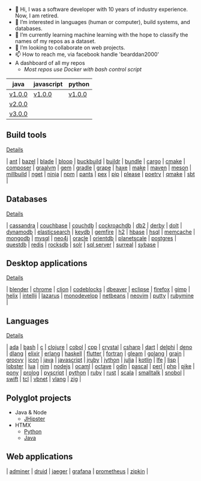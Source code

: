 - 👋 Hi, I was a software developer with 10 years of industry experience. Now, I am retired.
- 👀 I’m interested in languages (human or computer), build systems, and databases.
- 🌱 I’m currently learning machine learning with the hope to classify the names of my repos as a dataset.
- 💞️ I’m looking to collaborate on web projects.
- 📫 How to reach me, via facebook handle 'bearddan2000'
- A dashboard of all my repos 
    - *Most repos use Docker with bash control script*

| java | javascript | python |
| ---- | ---------- | ------ |
| [v1.0.0](https://github.com/bearddan2000/java-web-gradle-spring-thyme-github) | [v1.0.0](https://github.com/bearddan2000/javascript-web-github-repos.git) | [v1.0.0](https://github.com/bearddan2000/dev-python-cli-thread-json-git-repos) |
| [v2.0.0](https://github.com/bearddan2000/java-web-gradle-spring-thyme-dropwizard-github) | | |
| [v3.0.0](https://github.com/bearddan2000/java-web-gradle-spring-thyme-dropwizard-postgres-github) |

## Build tools 
[Details](BUILD.md)

| [ant](https://github.com/bearddan2000?tab=repositories&q=ant&type=&language=&sort=) 
| [bazel](https://github.com/bearddan2000?tab=repositories&q=bazel&type=&language=&sort=)
| [blade](https://github.com/bearddan2000?tab=repositories&q=blade&type=&language=&sort=) 
| [bloop](https://github.com/bearddan2000?tab=repositories&q=bloop&type=&language=&sort=) 
| [buckbuild](https://github.com/bearddan2000?tab=repositories&q=buck&type=&language=&sort=)
| [buildr](https://github.com/bearddan2000?tab=repositories&q=buildr&type=&language=&sort=)
| [bundle](https://github.com/bearddan2000?tab=repositories&q=bundle&type=&language=&sort=) 
| [cargo](https://github.com/bearddan2000?tab=repositories&q=rust&type=&language=&sort=) 
| [cmake](https://github.com/bearddan2000?tab=repositories&q=cmake&type=&language=&sort=)
| [composer](https://github.com/bearddan2000?tab=repositories&q=php&type=&language=&sort=) 
| [graalvm](https://github.com/bearddan2000?tab=repositories&q=graalvm&type=&language=&sort=) 
| [gem](https://github.com/bearddan2000?tab=repositories&q=gem&type=&language=&sort=) 
| [gradle](https://github.com/bearddan2000?tab=repositories&q=gradle&type=&language=&sort=) 
| [grape](https://github.com/bearddan2000?tab=repositories&q=grape&type=&language=&sort=) 
| [haxe](https://github.com/bearddan2000?tab=repositories&q=haxe&type=&language=&sort=) 
| [make](https://github.com/bearddan2000?tab=repositories&q=make&type=&language=&sort=) 
| [maven](https://github.com/bearddan2000?tab=repositories&q=maven&type=&language=&sort=) 
| [meson](https://github.com/bearddan2000?tab=repositories&q=meson&type=&language=&sort=) 
| [millbuild](https://github.com/bearddan2000?tab=repositories&q=mill&type=&language=&sort=)
| [nget](https://github.com/bearddan2000?tab=repositories&q=dotnet&type=&language=&sort=) 
| [ninja](https://github.com/bearddan2000?tab=repositories&q=ninja&type=&language=&sort=)
| [npm](https://github.com/bearddan2000?tab=repositories&q=nodejs&type=&language=&sort=) 
| [pants](https://github.com/bearddan2000?tab=repositories&q=pants&type=&language=&sort=)
| [pex](https://github.com/bearddan2000?tab=repositories&q=pex&type=&language=&sort=)
| [pip](https://github.com/bearddan2000?tab=repositories&q=python&type=&language=&sort=) 
| [please](https://github.com/bearddan2000?tab=repositories&q=please&type=&language=&sort=) 
| [poetry](https://github.com/bearddan2000?tab=repositories&q=poetry&type=&language=&sort=) 
| [qmake](https://github.com/bearddan2000?tab=repositories&q=qmake&type=&language=&sort=) 
| [sbt](https://github.com/bearddan2000?tab=repositories&q=sbt&type=&language=&sort=) 
|

## Databases 
[Details](DATABASE.md)

| [cassandra](https://github.com/bearddan2000?tab=repositories&q=cassandra&type=&language=&sort=)
| [couchbase](https://github.com/bearddan2000?tab=repositories&q=couchbase&type=&language=&sort=)
| [couchdb](https://github.com/bearddan2000?tab=repositories&q=couchdb&type=&language=&sort=)
| [cockroachdb](https://github.com/bearddan2000?tab=repositories&q=cockroach&type=&language=&sort=)
| [db2](https://github.com/bearddan2000?tab=repositories&q=db2&type=&language=&sort=)
| [derby](https://github.com/bearddan2000?tab=repositories&q=derby&type=&language=&sort=)
| [dolt](https://github.com/bearddan2000?tab=repositories&q=dolt&type=&language=&sort=)
| [dynamodb](https://github.com/bearddan2000?tab=repositories&q=dynamo&type=&language=&sort=)
| [elasticsearch](https://github.com/bearddan2000?tab=repositories&q=elasticsearch&type=&language=&sort=)
| [keydb](https://github.com/bearddan2000?tab=repositories&q=keydb&type=&language=&sort=)
| [gemfire](https://github.com/bearddan2000?tab=repositories&q=gemfire&type=&language=&sort=)
| [h2](https://github.com/bearddan2000?tab=repositories&q=h2&type=&language=&sort=)
| [hbase](https://github.com/bearddan2000?tab=repositories&q=hbase&type=&language=&sort=)
| [hsql](https://github.com/bearddan2000?tab=repositories&q=hsql&type=&language=&sort=)
| [memcache](https://github.com/bearddan2000?tab=repositories&q=memcache&type=&language=&sort=)
| [mongodb](https://github.com/bearddan2000?tab=repositories&q=mongo&type=&language=&sort=)
| [mysql](https://github.com/bearddan2000?tab=repositories&q=mysql&type=&language=&sort=)
| [neo4j](https://github.com/bearddan2000?tab=repositories&q=neo4j&type=&language=&sort=)
| [oracle](https://github.com/bearddan2000?tab=repositories&q=oracle&type=&language=&sort=)
| [orientdb](https://github.com/bearddan2000?tab=repositories&q=orient&type=&language=&sort=)
| [planetscale](https://github.com/bearddan2000?tab=repositories&q=planetscale&type=&language=&sort=)
| [postgres](https://github.com/bearddan2000?tab=repositories&q=postgres&type=&language=&sort=)
| [questdb](https://github.com/bearddan2000?tab=repositories&q=quest&type=&language=&sort=)
| [redis](https://github.com/bearddan2000?tab=repositories&q=redis&type=&language=&sort=)
| [rocksdb](https://github.com/bearddan2000?tab=repositories&q=rocks&type=&language=&sort=)
| [solr](https://github.com/bearddan2000?tab=repositories&q=solr&type=&language=&sort=)
| [sql server](https://github.com/bearddan2000?tab=repositories&q=sqlserver&type=&language=&sort=)
| [surreal](https://github.com/bearddan2000?tab=repositories&q=surreal&type=&language=&sort=)
| [sybase](https://github.com/bearddan2000?tab=repositories&q=sybase&type=&language=&sort=)
|

## Desktop applications
[Details](DESKTOP.md)

| [blender](https://github.com/bearddan2000?tab=repositories&q=blender&type=&language=&sort=)
| [chrome](https://github.com/bearddan2000?tab=repositories&q=chrome&type=&language=&sort=) 
| [clion](https://github.com/bearddan2000?tab=repositories&q=clion&type=&language=&sort=)
| [codeblocks](https://github.com/bearddan2000?tab=repositories&q=codeblocks&type=&language=&sort=)
| [dbeaver](https://github.com/bearddan2000?tab=repositories&q=dbeaver&type=&language=&sort=)
| [eclipse](https://github.com/bearddan2000?tab=repositories&q=eclipse&type=&language=&sort=)
| [firefox](https://github.com/bearddan2000?tab=repositories&q=firefox&type=&language=&sort=) 
| [gimp](https://github.com/bearddan2000?tab=repositories&q=gimp&type=&language=&sort=)
| [helix](https://github.com/bearddan2000?tab=repositories&q=helix&type=&language=&sort=)
| [intellij](https://github.com/bearddan2000?tab=repositories&q=intellij&type=&language=&sort=)
| [lazarus](https://github.com/bearddan2000?tab=repositories&q=lazarus&type=&language=&sort=)
| [monodevelop](https://github.com/bearddan2000?tab=repositories&q=monodevelop&type=&language=&sort=)
| [netbeans](https://github.com/bearddan2000?tab=repositories&q=netbeans&type=&language=&sort=)
| [neovim](https://github.com/bearddan2000?tab=repositories&q=neovim&type=&language=&sort=)
| [putty](https://github.com/bearddan2000?tab=repositories&q=putty&type=&language=&sort=)
| [rubymine](https://github.com/bearddan2000?tab=repositories&q=rubymine&type=&language=&sort=) 
|

## Languages 
[Details](LANGUAGE.md)

| [ada](https://github.com/bearddan2000?tab=repositories&q=ada&type=&language=&sort=)
| [bash](https://github.com/bearddan2000?tab=repositories&q=bash&type=&language=&sort=)
| [c](https://github.com/bearddan2000?tab=repositories&q=c&type=&language=&sort=) 
| [clojure](https://github.com/bearddan2000?tab=repositories&q=clojure&type=&language=&sort=)
| [cobol](https://github.com/bearddan2000?tab=repositories&q=cobol&type=&language=&sort=)
| [cpp](https://github.com/bearddan2000?tab=repositories&q=cpp&type=&language=&sort=)
| [crystal](https://github.com/bearddan2000?tab=repositories&q=crystal&type=&language=&sort=)
| [csharp](https://github.com/bearddan2000?tab=repositories&q=csharp&type=&language=&sort=)
| [dart](https://github.com/bearddan2000?tab=repositories&dart=v&type=&language=&sort=)
| [delphi](https://github.com/bearddan2000?tab=repositories&q=delphi&type=&language=&sort=)
| [deno](https://github.com/bearddan2000?tab=repositories&q=deno&type=&language=&sort=)
| [dlang](https://github.com/bearddan2000?tab=repositories&q=dlang&type=&language=&sort=)
| [elixir](https://github.com/bearddan2000?tab=repositories&q=elixir&type=&language=&sort=)
| [erlang](https://github.com/bearddan2000?tab=repositories&q=erlang&type=&language=&sort=)
| [haskell](https://github.com/bearddan2000?tab=repositories&q=haskell&type=&language=&sort=)
| [flutter](https://github.com/bearddan2000?tab=repositories&q=flutter&type=&language=&sort=)
| [fortran](https://github.com/bearddan2000?tab=repositories&q=fortran&type=&language=&sort=)
| [gleam](https://github.com/bearddan2000?tab=repositories&q=gleam&type=&language=&sort=)
| [golang](https://github.com/bearddan2000?tab=repositories&q=golang&type=&language=&sort=)
| [grain](https://github.com/bearddan2000?tab=repositories&q=grain&type=&language=&sort=)
| [groovy](https://github.com/bearddan2000?tab=repositories&q=groovy&type=&language=&sort=)
| [icon](https://github.com/bearddan2000?tab=repositories&q=icon&type=&language=&sort=)
| [java](https://github.com/bearddan2000?tab=repositories&q=java&type=&language=&sort=)
| [javascript](https://github.com/bearddan2000?tab=repositories&q=javascript&type=&language=&sort=)
| [jruby](https://github.com/bearddan2000?tab=repositories&q=jruby&type=&language=&sort=)
| [jython](https://github.com/bearddan2000?tab=repositories&q=jython&type=&language=&sort=)
| [julia](https://github.com/bearddan2000?tab=repositories&q=julia&type=&language=&sort=)
| [kotlin](https://github.com/bearddan2000?tab=repositories&q=kotlin&type=&language=&sort=)
| [lfe](https://github.com/bearddan2000?tab=repositories&q=lfe&type=&language=&sort=)
| [lisp](https://github.com/bearddan2000?tab=repositories&q=lisp&type=&language=&sort=)
| [lobster](https://github.com/bearddan2000?tab=repositories&q=lobster&type=&language=&sort=)
| [lua](https://github.com/bearddan2000?tab=repositories&q=lua&type=&language=&sort=)
| [nim](https://github.com/bearddan2000?tab=repositories&q=nim&type=&language=&sort=)
| [nodejs](https://github.com/bearddan2000?tab=repositories&q=nodejs&type=&language=&sort=)
| [ocaml](https://github.com/bearddan2000?tab=repositories&q=ocaml&type=&language=&sort=)
| [octave](https://github.com/bearddan2000?tab=repositories&q=octave&type=&language=&sort=)
| [odin](https://github.com/bearddan2000?tab=repositories&q=odin&type=&language=&sort=)
| [pascal](https://github.com/bearddan2000?tab=repositories&q=pascal&type=&language=&sort=)
| [perl](https://github.com/bearddan2000?tab=repositories&q=perl&type=&language=&sort=)
| [php](https://github.com/bearddan2000?tab=repositories&q=php&type=&language=&sort=)
| [pike](https://github.com/bearddan2000?tab=repositories&q=pike&type=&language=&sort=)
| [pony](https://github.com/bearddan2000?tab=repositories&q=pony&type=&language=&sort=)
| [prolog](https://github.com/bearddan2000?tab=repositories&q=prolog&type=&language=&sort=)
| [pyscript](https://github.com/bearddan2000?tab=repositories&q=pyscript&type=&language=&sort=)
| [python](https://github.com/bearddan2000?tab=repositories&q=python&type=&language=&sort=)
| [ruby](https://github.com/bearddan2000?tab=repositories&q=ruby&type=&language=&sort=)
| [rust](https://github.com/bearddan2000?tab=repositories&q=rust&type=&language=&sort=)
| [scala](https://github.com/bearddan2000?tab=repositories&q=scala&type=&language=&sort=)
| [smalltalk](https://github.com/bearddan2000?tab=repositories&q=smalltalk&type=&language=&sort=)
| [snobol](https://github.com/bearddan2000?tab=repositories&q=snobol&type=&language=&sort=)
| [swift](https://github.com/bearddan2000?tab=repositories&q=swift&type=&language=&sort=)
| [tcl](https://github.com/bearddan2000?tab=repositories&q=tcl&type=&language=&sort=)
| [vbnet](https://github.com/bearddan2000?tab=repositories&q=vbnet&type=&language=&sort=)
| [vlang](https://github.com/bearddan2000?tab=repositories&q=vlang&type=&language=&sort=)
| [zig](https://github.com/bearddan2000?tab=repositories&q=zig&type=&language=&sort=)
|

## Polyglot projects
- Java & Node
    - [JHipster](https://github.com/bearddan2000?tab=repositories&q=jhipster&type=&language=&sort=)
- HTMX
    - [Python](https://github.com/bearddan2000?tab=repositories&q=htmx-python&type=&language=&sort=)
    - [Java](https://github.com/bearddan2000?tab=repositories&q=htmx-java&type=&language=&sort=)

## Web applications
| [adminer](https://github.com/bearddan2000?tab=repositories&q=adminer&type=&language=&sort=)
| [druid](https://github.com/bearddan2000?tab=repositories&q=druid&type=&language=&sort=)
| [jaeger](https://github.com/bearddan2000?tab=repositories&q=jaeger&type=&language=&sort=)
| [grafana](https://github.com/bearddan2000?tab=repositories&q=grafana&type=&language=&sort=)
| [prometheus](https://github.com/bearddan2000?tab=repositories&q=prometheus&type=&language=&sort=)
| [zipkin](https://github.com/bearddan2000?tab=repositories&q=zipkin&type=&language=&sort=)
|